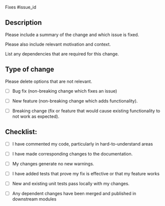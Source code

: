 Fixes #issue_id

## Description

Please include a summary of the change and which issue is fixed. 

Please also include relevant motivation and context. 

List any dependencies that are required for this change.

## Type of change

Please delete options that are not relevant.

- [ ] Bug fix (non-breaking change which fixes an issue)
- [ ] New feature (non-breaking change which adds functionality).
- [ ] Breaking change (fix or feature that would cause existing functionality to not work as expected).


## Checklist:
- [ ] I have commented my code, particularly in hard-to-understand areas
- [ ] I have made corresponding changes to the documentation.
- [ ] My changes generate no new warnings.
- [ ] I have added tests that prove my fix is effective or that my feature works
- [ ] New and existing unit tests pass locally with my changes.
- [ ] Any dependent changes have been merged and published in downstream modules

